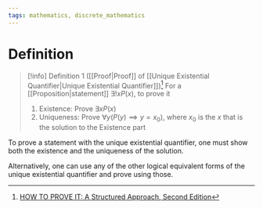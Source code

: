 ```yaml
---
tags: mathematics, discrete_mathematics
---
```


# Definition

> [!info] Definition 1 ([[Proof|Proof]] of [[Unique Existential Quantifier|Unique Existential Quantifier]])[^1]
> For a [[Proposition|statement]] $\exists ! x P(x)$, to prove it
> 1) Existence: Prove $\exists x P(x)$
> 2) Uniqueness: Prove $\forall y (P(y) \implies y = x_0)$, where $x_0$ is the $x$ that is the solution to the Existence part

To prove a statement with the unique existential quantifier, one must show both the existence and the uniqueness of the solution.

Alternatively, one can use any of the other logical equivalent forms of the unique existential quantifier and prove using those.

[^1]: [HOW TO PROVE IT: A Structured Approach, Second Edition](zotero://open-pdf/library/items/THI2Q4PN?page=163)